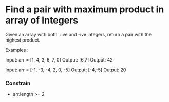 # Find a pair with maximum product in array of Integers

Given an array with both +ive and -ive integers, return a pair with the highest product.

Examples :  

Input: arr = [1, 4, 3, 6, 7, 0]
Output: [6,7]
Output: 42  

Input: arr = [-1, -3, -4, 2, 0, -5]
Output: [-4,-5]
Output: 20

### Constrain
- arr.length >= 2